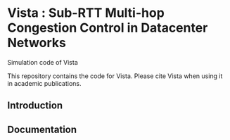 # Vista : Sub-RTT Multi-hop Congestion Control in Datacenter Networks
Simulation code of Vista

This repository contains the code for Vista.
Please cite Vista when using it in academic publications. 

## Introduction


## Documentation

